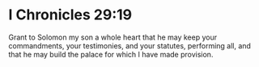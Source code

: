 # I Chronicles 29:19

Grant to Solomon my son a whole heart that he may keep your commandments, your testimonies, and your statutes, performing all, and that he may build the palace for which I have made provision.
